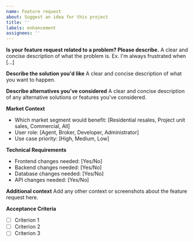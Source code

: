 ```yaml
---
name: Feature request
about: Suggest an idea for this project
title: ''
labels: enhancement
assignees: ''
---
```


**Is your feature request related to a problem? Please describe.**
A clear and concise description of what the problem is. Ex. I'm always frustrated when [...]

**Describe the solution you'd like**
A clear and concise description of what you want to happen.

**Describe alternatives you've considered**
A clear and concise description of any alternative solutions or features you've considered.

**Market Context**
- Which market segment would benefit: [Residential resales, Project unit sales, Commercial, All]
- User role: [Agent, Broker, Developer, Administrator]
- Use case priority: [High, Medium, Low]

**Technical Requirements**
- Frontend changes needed: [Yes/No]
- Backend changes needed: [Yes/No]
- Database changes needed: [Yes/No]
- API changes needed: [Yes/No]

**Additional context**
Add any other context or screenshots about the feature request here.

**Acceptance Criteria**
- [ ] Criterion 1
- [ ] Criterion 2
- [ ] Criterion 3